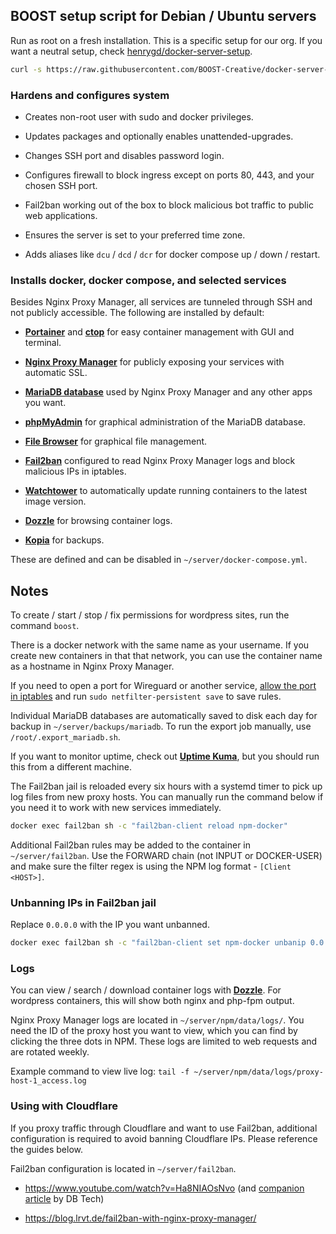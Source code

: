 ## BOOST setup script for Debian / Ubuntu servers

Run as root on a fresh installation. This is a specific setup for our org. If you want a neutral setup, check [henrygd/docker-server-setup](https://github.com/henrygd/docker-server-setup).

```bash
curl -s https://raw.githubusercontent.com/BOOST-Creative/docker-server-setup/main/setup.sh > setup.sh && chmod +x ./setup.sh && ./setup.sh
```

### Hardens and configures system

- Creates non-root user with sudo and docker privileges.

- Updates packages and optionally enables unattended-upgrades.

- Changes SSH port and disables password login.

- Configures firewall to block ingress except on ports 80, 443, and your chosen SSH port.

- Fail2ban working out of the box to block malicious bot traffic to public web applications.

- Ensures the server is set to your preferred time zone.

- Adds aliases like `dcu` / `dcd` / `dcr` for docker compose up / down / restart.

### Installs docker, docker compose, and selected services

Besides Nginx Proxy Manager, all services are tunneled through SSH and not publicly accessible. The following are installed by default:

- **[Portainer](https://github.com/portainer/portainer)** and **[ctop](https://github.com/bcicen/ctop)** for easy container management with GUI and terminal.

- **[Nginx Proxy Manager](https://github.com/NginxProxyManager/nginx-proxy-manager)** for publicly exposing your services with automatic SSL.

- **[MariaDB database](https://hub.docker.com/r/linuxserver/mariadb)** used by Nginx Proxy Manager and any other apps you want.

- **[phpMyAdmin](https://hub.docker.com/r/linuxserver/phpmyadmin)** for graphical administration of the MariaDB database.

- **[File Browser](https://github.com/filebrowser/filebrowser)** for graphical file management.

- **[Fail2ban](https://github.com/crazy-max/docker-fail2ban)** configured to read Nginx Proxy Manager logs and block malicious IPs in iptables.

- **[Watchtower](https://github.com/containrrr/watchtower)** to automatically update running containers to the latest image version.

- **[Dozzle](https://github.com/amir20/dozzle)** for browsing container logs.

- **[Kopia](https://github.com/kopia/kopia)** for backups.

These are defined and can be disabled in `~/server/docker-compose.yml`.

## Notes

To create / start / stop / fix permissions for wordpress sites, run the command `boost`.

There is a docker network with the same name as your username. If you create new containers in that that network, you can use the container name as a hostname in Nginx Proxy Manager.

If you need to open a port for Wireguard or another service, [allow the port in iptables](https://www.digitalocean.com/community/tutorials/iptables-essentials-common-firewall-rules-and-commands) and run `sudo netfilter-persistent save` to save rules.

Individual MariaDB databases are automatically saved to disk each day for backup in `~/server/backups/mariadb`. To run the export job manually, use `/root/.export_mariadb.sh`.

If you want to monitor uptime, check out **[Uptime Kuma](https://github.com/louislam/uptime-kuma)**, but you should run this from a different machine.

The Fail2ban jail is reloaded every six hours with a systemd timer to pick up log files from new proxy hosts. You can manually run the command below if you need it to work with new services immediately.

```bash
docker exec fail2ban sh -c "fail2ban-client reload npm-docker"
```

Additional Fail2ban rules may be added to the container in `~/server/fail2ban`. Use the FORWARD chain (not INPUT or DOCKER-USER) and make sure the filter regex is using the NPM log format - `[Client <HOST>]`.

### Unbanning IPs in Fail2ban jail

Replace `0.0.0.0` with the IP you want unbanned.

```bash
docker exec fail2ban sh -c "fail2ban-client set npm-docker unbanip 0.0.0.0"
```

### Logs

You can view / search / download container logs with **[Dozzle](http://localhost:6905)**. For wordpress containers, this will show both nginx and php-fpm output.

Nginx Proxy Manager logs are located in `~/server/npm/data/logs/`. You need the ID of the proxy host you want to view, which you can find by clicking the three dots in NPM. These logs are limited to web requests and are rotated weekly.

Example command to view live log: `tail -f ~/server/npm/data/logs/proxy-host-1_access.log`

### Using with Cloudflare

If you proxy traffic through Cloudflare and want to use Fail2ban, additional configuration is required to avoid banning Cloudflare IPs. Please reference the guides below.

Fail2ban configuration is located in `~/server/fail2ban`.

- https://www.youtube.com/watch?v=Ha8NIAOsNvo (and [companion article](https://dbt3ch.com/books/fail2ban/page/how-to-install-and-configure-Fail2ban-to-work-with-nginx-proxy-manager) by DB Tech)

- https://blog.lrvt.de/fail2ban-with-nginx-proxy-manager/
